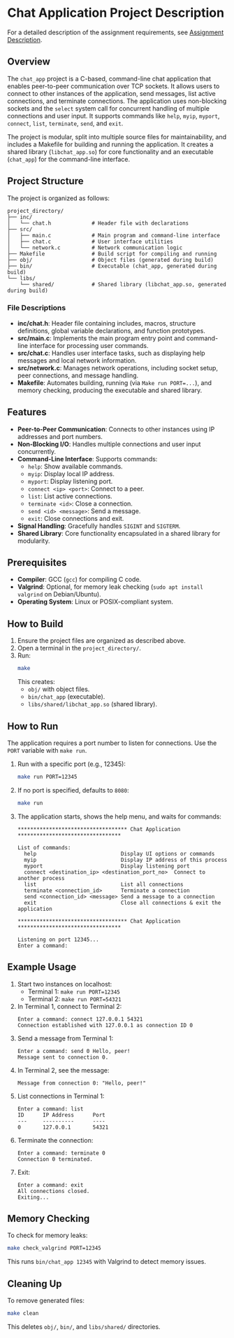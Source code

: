 # Chat Application Project Description

For a detailed description of the assignment requirements, see [Assignment Description](./Chat_Application_Assignment.md).

## Overview
The `chat_app` project is a C-based, command-line chat application that enables peer-to-peer communication over TCP sockets. It allows users to connect to other instances of the application, send messages, list active connections, and terminate connections. The application uses non-blocking sockets and the `select` system call for concurrent handling of multiple connections and user input. It supports commands like `help`, `myip`, `myport`, `connect`, `list`, `terminate`, `send`, and `exit`.

The project is modular, split into multiple source files for maintainability, and includes a Makefile for building and running the application. It creates a shared library (`libchat_app.so`) for core functionality and an executable (`chat_app`) for the command-line interface.

## Project Structure
The project is organized as follows:

```
project_directory/
├── inc/
│   └── chat.h             # Header file with declarations
├── src/
│   ├── main.c             # Main program and command-line interface
│   ├── chat.c             # User interface utilities
│   └── network.c          # Network communication logic
├── Makefile               # Build script for compiling and running
├── obj/                   # Object files (generated during build)
├── bin/                   # Executable (chat_app, generated during build)
└── libs/
    └── shared/            # Shared library (libchat_app.so, generated during build)
```

### File Descriptions
- **inc/chat.h**: Header file containing includes, macros, structure definitions, global variable declarations, and function prototypes.
- **src/main.c**: Implements the main program entry point and command-line interface for processing user commands.
- **src/chat.c**: Handles user interface tasks, such as displaying help messages and local network information.
- **src/network.c**: Manages network operations, including socket setup, peer connections, and message handling.
- **Makefile**: Automates building, running (via `Make run PORT=...`), and memory checking, producing the executable and shared library.

## Features
- **Peer-to-Peer Communication**: Connects to other instances using IP addresses and port numbers.
- **Non-Blocking I/O**: Handles multiple connections and user input concurrently.
- **Command-Line Interface**: Supports commands:
  - `help`: Show available commands.
  - `myip`: Display local IP address.
  - `myport`: Display listening port.
  - `connect <ip> <port>`: Connect to a peer.
  - `list`: List active connections.
  - `terminate <id>`: Close a connection.
  - `send <id> <message>`: Send a message.
  - `exit`: Close connections and exit.
- **Signal Handling**: Gracefully handles `SIGINT` and `SIGTERM`.
- **Shared Library**: Core functionality encapsulated in a shared library for modularity.

## Prerequisites
- **Compiler**: GCC (`gcc`) for compiling C code.
- **Valgrind**: Optional, for memory leak checking (`sudo apt install valgrind` on Debian/Ubuntu).
- **Operating System**: Linux or POSIX-compliant system.

## How to Build
1. Ensure the project files are organized as described above.
2. Open a terminal in the `project_directory/`.
3. Run:
   ```bash
   make
   ```
   This creates:
   - `obj/` with object files.
   - `bin/chat_app` (executable).
   - `libs/shared/libchat_app.so` (shared library).

## How to Run
The application requires a port number to listen for connections. Use the `PORT` variable with `make run`.

1. Run with a specific port (e.g., 12345):
   ```bash
   make run PORT=12345
   ```
2. If no port is specified, defaults to `8080`:
   ```bash
   make run
   ```
3. The application starts, shows the help menu, and waits for commands:
   ```
   *********************************** Chat Application *********************************

   List of commands:
     help                           Display UI options or commands
     myip                           Display IP address of this process
     myport                         Display listening port
     connect <destination_ip> <destination_port_no>  Connect to another process
     list                           List all connections
     terminate <connection_id>      Terminate a connection
     send <connection_id> <message> Send a message to a connection
     exit                           Close all connections & exit the application

   *********************************** Chat Application *********************************

   Listening on port 12345...
   Enter a command:
   ```

## Example Usage
1. Start two instances on localhost:
   - Terminal 1: `make run PORT=12345`
   - Terminal 2: `make run PORT=54321`
2. In Terminal 1, connect to Terminal 2:
   ```
   Enter a command: connect 127.0.0.1 54321
   Connection established with 127.0.0.1 as connection ID 0
   ```
3. Send a message from Terminal 1:
   ```
   Enter a command: send 0 Hello, peer!
   Message sent to connection 0.
   ```
4. In Terminal 2, see the message:
   ```
   Message from connection 0: "Hello, peer!"
   ```
5. List connections in Terminal 1:
   ```
   Enter a command: list
   ID      IP Address      Port
   ---     ----------      ----
   0       127.0.0.1       54321
   ```
6. Terminate the connection:
   ```
   Enter a command: terminate 0
   Connection 0 terminated.
   ```
7. Exit:
   ```
   Enter a command: exit
   All connections closed.
   Exiting...
   ```

## Memory Checking
To check for memory leaks:
```bash
make check_valgrind PORT=12345
```
This runs `bin/chat_app 12345` with Valgrind to detect memory issues.

## Cleaning Up
To remove generated files:
```bash
make clean
```
This deletes `obj/`, `bin/`, and `libs/shared/` directories.
